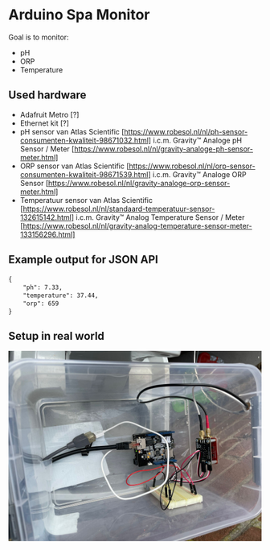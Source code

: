 # Arduino Spa Monitor
Goal is to monitor:
- pH
- ORP
- Temperature

## Used hardware
- Adafruit Metro  [?]
- Ethernet kit [?]
- pH sensor van Atlas Scientific [https://www.robesol.nl/nl/ph-sensor-consumenten-kwaliteit-98671032.html] i.c.m. Gravity™ Analoge pH Sensor / Meter [https://www.robesol.nl/nl/gravity-analoge-ph-sensor-meter.html]
- ORP sensor van Atlas Scientific [https://www.robesol.nl/nl/orp-sensor-consumenten-kwaliteit-98671539.html] i.c.m. Gravity™ Analoge ORP Sensor [https://www.robesol.nl/nl/gravity-analoge-orp-sensor-meter.html]
- Temperatuur sensor van Atlas Scientific [https://www.robesol.nl/nl/standaard-temperatuur-sensor-132615142.html] i.c.m. Gravity™ Analog Temperature Sensor / Meter [https://www.robesol.nl/nl/gravity-analog-temperature-sensor-meter-133156296.html]

## Example output for JSON API
```
{
    "ph": 7.33,
    "temperature": 37.44,
    "orp": 659
}
```

## Setup in real world
![Setup without ORP Sensor](Images/Setup-without-ORP.JPG)

